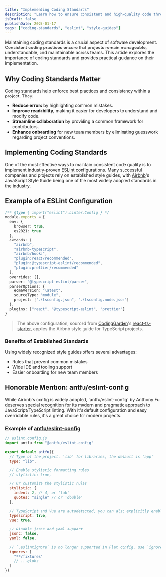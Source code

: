 ```yaml
---
title: "Implementing Coding Standards"
description: "Learn how to ensure consistent and high-quality code through established coding standards"
isDraft: false
publishDate: 2025-01-17
tags: ["coding-standards", "eslint", "style-guides"]
---
```


Maintaining coding standards is a crucial aspect of software development. Consistent coding practices ensure that projects remain manageable, understandable, and maintainable across teams. This article explores the importance of coding standards and provides practical guidance on their implementation.

## Why Coding Standards Matter

Coding standards help enforce best practices and consistency within a project. They:

- **Reduce errors** by highlighting common mistakes.
- **Improve readability**, making it easier for developers to understand and modify code.
- **Streamline collaboration** by providing a common framework for contributors.
- **Enhance onboarding** for new team members by eliminating guesswork regarding project conventions.

## Implementing Coding Standards

One of the most effective ways to maintain consistent code quality is to implement industry-proven [ESLint](https://eslint.org/) configurations. Many successful companies and projects rely on established style guides, with [Airbnb](https://github.com/airbnb/javascript)'s JavaScript Style Guide being one of the most widely adopted standards in the industry.

## Example of a ESLint Configuration

```typescript
/** @type { import("eslint").Linter.Config } */
module.exports = {
  env: {
    browser: true,
    es2021: true
  },
  extends: [
    "airbnb",
    "airbnb-typescript",
    "airbnb/hooks",
    "plugin:react/recommended",
    "plugin:@typescript-eslint/recommended",
    "plugin:prettier/recommended"
  ],
  overrides: [],
  parser: "@typescript-eslint/parser",
  parserOptions: {
    ecmaVersion: "latest",
    sourceType: "module",
    project: ["./tsconfig.json", "./tsconfig.node.json"]
  },
  plugins: ["react", "@typescript-eslint", "prettier"]
}
```

> The above configuration, sourced from [CodingGarden](https://github.com/CodingGarden)'s [react-ts-starter](https://github.com/CodingGarden/react-ts-starter/blob/main/.eslintrc.cjs), applies the Airbnb style guide for TypeScript projects.

### Benefits of Established Standards

Using widely recognized style guides offers several advantages:

- Rules that prevent common mistakes
- Wide IDE and tooling support
- Easier onboarding for new team members

## Honorable Mention: antfu/eslint-config

While Airbnb's config is widely adopted, 'antfu/eslint-config' by Anthony Fu deserves special recognition for its modern and pragmatic approach to JavaScript/TypeScript linting. With it's default configuration and easy overridable rules, it's a great choice for modern projects.

### Example of [antfu/eslint-config](https://github.com/antfu/eslint-config/tree/main)

```javascript
// eslint.config.js
import antfu from "@antfu/eslint-config"

export default antfu({
  // Type of the project. 'lib' for libraries, the default is 'app'
  type: "lib",

  // Enable stylistic formatting rules
  // stylistic: true,

  // Or customize the stylistic rules
  stylistic: {
    indent: 2, // 4, or 'tab'
    quotes: "single" // or 'double'
  },

  // TypeScript and Vue are autodetected, you can also explicitly enable them:
  typescript: true,
  vue: true,

  // Disable jsonc and yaml support
  jsonc: false,
  yaml: false,

  // `.eslintignore` is no longer supported in Flat config, use `ignores` instead
  ignores: [
    "**/fixtures"
    // ...globs
  ]
})
```

[comment]: <> (This article was created based on I want to be able to improve code quality through effective refactoring and technical feedback)
